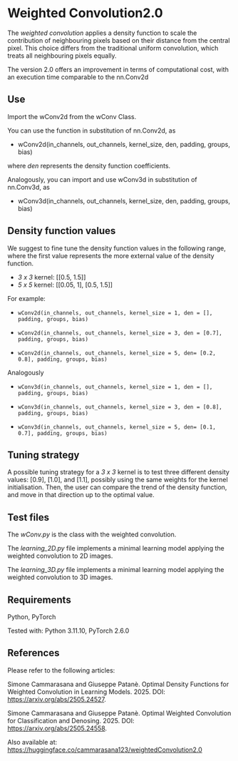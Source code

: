 # Weighted Convolution2.0
The _weighted convolution_ applies a density function to scale the contribution of neighbouring pixels based on their distance from the central pixel. This choice differs from the traditional uniform convolution, which treats all neighbouring pixels equally.

The version 2.0 offers an improvement in terms of computational cost, with an execution time comparable to the nn.Conv2d

## Use
Import the wConv2d from the wConv Class. 

You can use the function in substitution of nn.Conv2d, as

- wConv2d(in_channels, out_channels, kernel_size, den, padding, groups, bias)

where _den_ represents the density function coefficients.

Analogously, you can import and use wConv3d in substitution of nn.Conv3d, as

- wConv3d(in_channels, out_channels, kernel_size, den, padding, groups, bias)


## Density function values
We suggest to fine tune the density function values in the following range, where the first value represents the more external value of the density function.

- *3 x 3* kernel: [[0.5, 1.5]]
- *5 x 5* kernel: [[0.05, 1], [0.5, 1.5]]

For example:
- ```wConv2d(in_channels, out_channels, kernel_size = 1, den = [], padding, groups, bias) ```

- ```wConv2d(in_channels, out_channels, kernel_size = 3, den = [0.7], padding, groups, bias) ```

- ```wConv2d(in_channels, out_channels, kernel_size = 5, den= [0.2, 0.8], padding, groups, bias) ```

Analogously
- ```wConv3d(in_channels, out_channels, kernel_size = 1, den = [], padding, groups, bias) ```

- ```wConv3d(in_channels, out_channels, kernel_size = 3, den = [0.8], padding, groups, bias) ```

- ```wConv3d(in_channels, out_channels, kernel_size = 5, den= [0.1, 0.7], padding, groups, bias) ```

## Tuning strategy
A possible tuning strategy for a *3 x 3* kernel is to test three different density values: [0.9], [1.0], and [1.1], possibly using the same weights for the kernel initialisation.
Then, the user can compare the trend of the density function, and move in that direction up to the optimal value.


## Test files
The *wConv.py* is the class with the weighted convolution.

The *learning_2D.py* file implements a minimal learning model applying the weighted convolution to 2D images.

The *learning_3D.py* file implements a minimal learning model applying the weighted convolution to 3D images.

## Requirements
Python, PyTorch

Tested with: Python 3.11.10, PyTorch 2.6.0

## References
Please refer to the following articles:

Simone Cammarasana and Giuseppe Patanè. Optimal Density Functions for Weighted Convolution in Learning Models. 2025. DOI: https://arxiv.org/abs/2505.24527.

Simone Cammarasana and Giuseppe Patanè. Optimal Weighted Convolution for Classification and Denosing. 2025. DOI: https://arxiv.org/abs/2505.24558.

Also available at: https://huggingface.co/cammarasana123/weightedConvolution2.0
